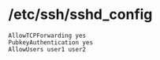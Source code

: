 # /etc/ssh/sshd_config
```config
AllowTCPForwarding yes
PubkeyAuthentication yes
AllowUsers user1 user2
```
